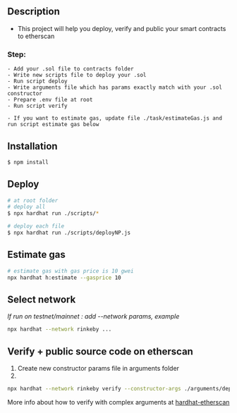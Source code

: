 
## Description

- This project will help you deploy, verify and public your smart contracts to etherscan
### Step:
    - Add your .sol file to contracts folder
    - Write new scripts file to deploy your .sol
    - Run script deploy
    - Write arguments file which has params exactly match with your .sol constructor
    - Prepare .env file at root
    - Run script verify

    - If you want to estimate gas, update file ./task/estimateGas.js and run script estimate gas below

## Installation

```bash
$ npm install
```

## Deploy

```bash
# at root folder
# deploy all
$ npx hardhat run ./scripts/*

# deploy each file
$ npx hardhat run ./scripts/deployNP.js
```

## Estimate gas

```bash
# estimate gas with gas price is 10 gwei
npx hardhat h:estimate --gasprice 10
```

## Select network

*If run on testnet/mainnet : add --network params, example*
```bash
npx hardhat --network rinkeby ...
```

## Verify + public source code on etherscan

1. Create new constructor params file in arguments folder
2.
```bash
npx hardhat --network rinkeby verify --constructor-args ./arguments/deployArgs.js DEPLOYED_CONTRACT_ADDRESS
```
More info about how to verify with complex arguments at [hardhat-etherscan](https://hardhat.org/plugins/nomiclabs-hardhat-etherscan.html)

